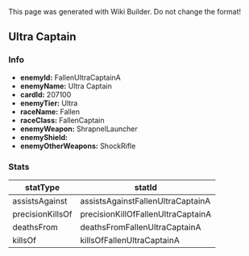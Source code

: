 <span class="wiki-builder">This page was generated with Wiki Builder. Do not change the format!</span>

## Ultra Captain
### Info
* **enemyId:** FallenUltraCaptainA
* **enemyName:** Ultra Captain
* **cardId:** 207100
* **enemyTier:** Ultra
* **raceName:** Fallen
* **raceClass:** FallenCaptain
* **enemyWeapon:** ShrapnelLauncher
* **enemyShield:** 
* **enemyOtherWeapons:** ShockRifle

### Stats
statType | statId
-------- | ------
assistsAgainst | assistsAgainstFallenUltraCaptainA
precisionKillsOf | precisionKillOfFallenUltraCaptainA
deathsFrom | deathsFromFallenUltraCaptainA
killsOf | killsOfFallenUltraCaptainA

